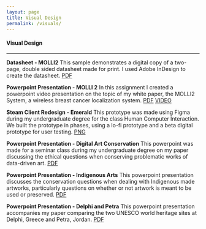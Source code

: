 ```yaml
---
layout: page
title: Visual Design
permalink: /visuals/
---
```


#### Visual Design
 ---
 
**Datasheet - MOLLI2**
This sample demonstrates a digital copy of a two-page, double sided datasheet made for print. I used Adobe InDesign to create the datasheet.
[PDF][datasheet]

**Powerpoint Presentation - MOLLI 2**
In this assignment I created a powerpoint video presentation on the topic of my white paper, the MOLLI2 System, a wireless breast cancer localization system.
[PDF][mollipp] [VIDEO][mollivid]

**Steam Client Redesign - Emerald**
This prototype was made using Figma during my undergraduate degree for the class Human Computer Interaction. We built the prototype in phases, using a lo-fi prototype and a beta digital prototype for user testing.
[PNG][steam]

**Powerpoint Presentation - Digital Art Conservation**
This powerpoint was made for a seminar class during my undergraduate degree on my paper discussing the ethical questions when conserving problematic works of data-driven art.
[PDF][aiart]

**Powerpoint Presentation - Indigenous Arts**
This powerpoint presentation discusses the conservation questions when dealing with Indigenous made artworks, particularly questions on whether or not artwork is meant to be used or preserved.
[PDF][indigenous]

**Powerpoint Presentation - Delphi and Petra**
This powerpoint presentation accompanies my paper comparing the two UNESCO world heritage sites at Delphi, Greece and Petra, Jordan.
[PDF][unesco]

[datasheet]: /files/SMcNeelyDatasheet.pdf
[mollipp]: /files/SMcNeelyWPPowerpoint.pdf
[mollivid]: https://youtu.be/_ZKtdj3YgSo
[steam]: /files/steamRedesign.png
[aiart]: /files/presentationFinalMcNeely.pdf
[indigenous]: /files/Indigenous%20Arts.pdf
[unesco]: /files/McNeelyFinalPowerPoint405.pdf